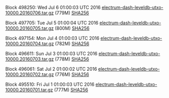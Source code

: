 Block 498250: Wed Jul  6 01:00:03 UTC 2016 [electrum-dash-leveldb-utxo-10000.20160706.tar.gz](https://transfer.sh/P0qPj/electrum-dash-leveldb-utxo-10000.20160706.tar.gz) (779M) [SHA256](https://transfer.sh/jaFYi/electrum-dash-leveldb-utxo-10000.20160706.tar.gz.sha256)

Block 497705: Tue Jul  5 01:00:04 UTC 2016 [electrum-dash-leveldb-utxo-10000.20160705.tar.gz](https://transfer.sh/xCXKu/electrum-dash-leveldb-utxo-10000.20160705.tar.gz) (800M) [SHA256](https://transfer.sh/13QqwL/electrum-dash-leveldb-utxo-10000.20160705.tar.gz.sha256)

Block 497154: Mon Jul  4 01:00:03 UTC 2016 [electrum-dash-leveldb-utxo-10000.20160704.tar.gz](https://transfer.sh/12ZqBJ/electrum-dash-leveldb-utxo-10000.20160704.tar.gz) (782M) [SHA256](https://transfer.sh/oxbGZ/electrum-dash-leveldb-utxo-10000.20160704.tar.gz.sha256)

Block 496611: Sun Jul  3 01:00:03 UTC 2016 [electrum-dash-leveldb-utxo-10000.20160703.tar.gz](https://transfer.sh/14LLMl/electrum-dash-leveldb-utxo-10000.20160703.tar.gz) (778M) [SHA256](https://transfer.sh/FROsB/electrum-dash-leveldb-utxo-10000.20160703.tar.gz.sha256)

Block 496061: Sat Jul  2 01:00:02 UTC 2016 [electrum-dash-leveldb-utxo-10000.20160702.tar.gz](https://transfer.sh/6r4Kz/electrum-dash-leveldb-utxo-10000.20160702.tar.gz) (776M) [SHA256](https://transfer.sh/sITV7/electrum-dash-leveldb-utxo-10000.20160702.tar.gz.sha256)

Block 495510: Fri Jul  1 01:00:03 UTC 2016 [electrum-dash-leveldb-utxo-10000.20160701.tar.gz](https://transfer.sh/duFUJ/electrum-dash-leveldb-utxo-10000.20160701.tar.gz) (777M) [SHA256](https://transfer.sh/SiwGw/electrum-dash-leveldb-utxo-10000.20160701.tar.gz.sha256)
